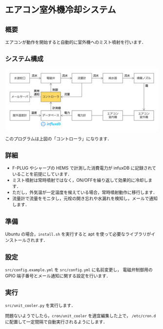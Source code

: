 # エアコン室外機冷却システム

## 概要

エアコンが動作を開始すると自動的に室外機へのミスト噴射を行います．


## システム構成

![システム構成](./img/システム構成.png)

このプログラムは上図の「コントローラ」になります．

## 詳細

- F-PLUG やシャープの HEMS で計測した消費電力が infuxDB に記録されていることを前提にしています．
- ミスト噴射は常時噴射ではなく，ON/OFFを繰り返して効果的に冷却します．
- ただし，外気温が一定温度を候えている場合，常時噴射動作に移行します．
- 流量計で流量をモニタし，元栓の開き忘れや水漏れを検知し，メールで通知します．

## 準備

Ubuntu の場合，`install.sh` を実行すると apt を使って必要なライブラリがインストールされます．

## 設定

`src/config.example.yml` を `src/config.yml` に名前変更し，
電磁弁制御用の GPIO 端子番号とメール通知に関する設定を行います．

## 実行

`src/unit_cooler.py` を実行します．

問題ないようでしたら，`cron/unit_cooler` を適宜編集した上で，
`/etc/cron.d` に配置して一定間隔で自動実行されるようにします．

